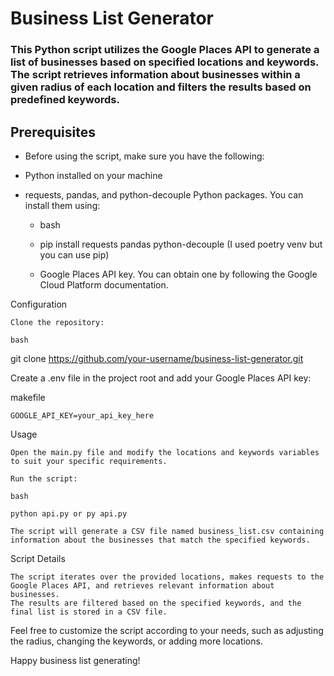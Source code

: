 # Business List Generator

### This Python script utilizes the Google Places API to generate a list of businesses based on specified locations and keywords. The script retrieves information about businesses within a given radius of each location and filters the results based on predefined keywords.

## Prerequisites

- Before using the script, make sure you have the following:

- Python installed on your machine

- requests, pandas, and python-decouple Python packages. You can install them using:

    - bash

    - pip install requests pandas python-decouple (I used poetry venv but you can use pip)

    - Google Places API key. You can obtain one by following the Google Cloud Platform documentation.

Configuration

    Clone the repository:

    bash

git clone https://github.com/your-username/business-list-generator.git

Create a .env file in the project root and add your Google Places API key:

makefile

    GOOGLE_API_KEY=your_api_key_here

Usage

    Open the main.py file and modify the locations and keywords variables to suit your specific requirements.

    Run the script:

    bash

    python api.py or py api.py

    The script will generate a CSV file named business_list.csv containing information about the businesses that match the specified keywords.

Script Details

    The script iterates over the provided locations, makes requests to the Google Places API, and retrieves relevant information about businesses.
    The results are filtered based on the specified keywords, and the final list is stored in a CSV file.

Feel free to customize the script according to your needs, such as adjusting the radius, changing the keywords, or adding more locations.

Happy business list generating!
